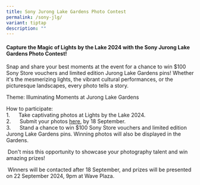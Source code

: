 ```yaml
---
title: Sony Jurong Lake Gardens Photo Contest
permalink: /sony-jlg/
variant: tiptap
description: ""
---
```

<h4><strong>Capture the Magic of Lights by the Lake 2024 with the Sony Jurong Lake Gardens Photo Contest!</strong></h4>
<p>Snap and share your best moments at the event for a chance to win $100
Sony Store vouchers and limited edition Jurong Lake Gardens pins! Whether
it's the mesmerizing lights, the vibrant cultural performances, or the
picturesque landscapes, every photo tells a story.</p>
<p>Theme: Illuminating Moments at Jurong Lake Gardens</p>
<p>How to participate:
<br>1.&nbsp;&nbsp;&nbsp;&nbsp;&nbsp; Take captivating photos at Lights by
the Lake 2024.
<br>2.&nbsp;&nbsp;&nbsp;&nbsp;&nbsp; Submit your photos <a href="http://sdw.sony-asia.com/LBTL24" rel="noopener nofollow" target="_blank"><u>here</u></a>,
by 18 September.
<br>3.&nbsp;&nbsp;&nbsp;&nbsp;&nbsp; Stand a chance to win $100 Sony Store
vouchers and limited edition Jurong Lake Gardens pins. Winning photos will
also be displayed in the Gardens.</p>
<p>&nbsp;Don't miss this opportunity to showcase your photography talent
and win amazing prizes!</p>
<p>&nbsp;Winners will be contacted after 18 September, and prizes will be
presented on 22 September 2024, 9pm at Wave Plaza.</p>